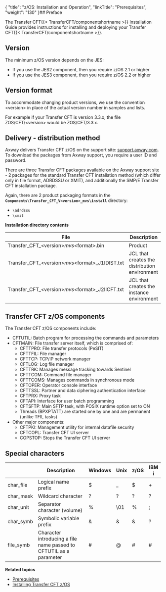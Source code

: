 {
    "title": "z/OS: Installation and Operation",
    "linkTitle": "Prerequisites",
    "weight": "130"
}## Preface

The Transfer CFT{{< TransferCFT/componentshortname  >}} Installation Guide provides instructions for installing and deploying your Transfer CFT{{< TransferCFT/componentshortname  >}}.

<span id="Installation support format"></span>

## Version

The minimum z/OS version depends on the JES:

- If you use the JES2 component, then you require z/OS 2.1 or higher
- If you use the JES3 component, then you require z/OS 2.2 or higher

<span id="Installation support format"></span>

## Version format

To accommodate changing product versions, we use the convention &lt;version> in place of the actual version number in samples and lists.

For example if your Transfer CFT is version 3.3.x, the file ZOS/CFT/&lt;version> would be ZOS/CFT/3.3.x.

<span id="Delivery process"></span>

## Delivery - distribution method

Axway delivers Transfer CFT z/OS on the support site: [support.axway.com](https://support.axway.com/). To download the packages from Axway support, you require a user ID and password.

There are three Transfer CFT packages available on the Axway support site - 2 packages for the standard Transfer CFT installation method (which differ only in file format, ADRDSSU or XMIT), and additionally the SMP/E Transfer CFT installation package.

Again, there are 2 product packaging formats in the **`Components\Transfer_CFT_V<version>_mvs\install`** directory:

- `\adrdssu  `
- `\xmit `

**<span id="kanchor13"></span>Installation directory contents**


| File  | Description  |
| --- | --- |
| Transfer_CFT_&lt;version&gt;_mvs_&lt;format&gt;.bin | Product |
| Transfer_CFT_&lt;version&gt;_mvs_&lt;format&gt;_J1IDIST.txt | JCL that creates the distribution environment |
| Transfer_CFT_&lt;version&gt;_mvs_&lt;format&gt;_J2IICFT.txt | JCL that creates the instance environment |


<span id="kanchor14"></span>

## Transfer CFT z/OS components

The Transfer CFT z/OS components include:

- CFTUTIL: Batch program for processing the commands and parameters
- CFTMAIN: File transfer server itself, which is comprised of:
    -   CFTTPRO: File transfer protocols (PeSIT)
    -   CFTTFIL: File manager
    -   CFTTCP: TCP/IP network manager
    -   CFTLOG: Log file manager
    -   CFTTRK: Manages message tracking towards Sentinel
    -   CFTTCOM: Command file manager
    -   CFTTCOMS: Manages commands in synchronous mode
    -   CFTOPER: Operator console interface
    -   CFTTSSL: Partner and data ciphering authentication interface
    -   CFTPRX: Proxy task
    -   CFTAPI: Interface for user batch programming
    -   CFTSFTP: Main SFTP task, with POSIX runtime option set to ON
    -   Threads (BPXPTATT) are started one by one and are permanent (unlike TFIL tasks)
- Other major components:
    -   CFTPKI: Management utility for internal datafile security
    -   CFTCOPL: Transfer CFT UI server
    -   COPSTOP: Stops the Transfer CFT UI server

<span id="Special"></span>

## Special characters


|   | Description  | Windows  | Unix  | z/OS  | IBM i  |
| --- | --- | --- | --- | --- | --- |
| char_file  | Logical name prefix | $  | _  | $  | +  |
| char_mask  | Wildcard character  | ?  | ?  | ?  | ?  |
| char_unit  | Separator character (volume)  | %  | \01  | %  | ;  |
| char_symb  | Symbolic variable prefix  | &amp;  | &amp;  | &amp;  | ?  |
| file_symb  | Character introducing a file name passed to CFTUTIL as a parameter  | #  | @  | #  | #  |


****Related topics****

- [Prerequisites](r_prerequistes_zos)
- [Installing Transfer CFT z/OS]()
